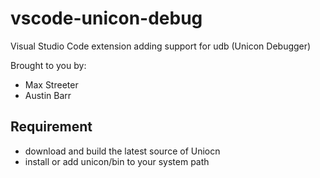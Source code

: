# vscode-unicon-debug

Visual Studio Code extension adding support for udb (Unicon Debugger)

Brought to you by:
- Max Streeter
- Austin Barr

## Requirement
- download and build the latest source of Uniocn
- install or add unicon/bin to your system path
 